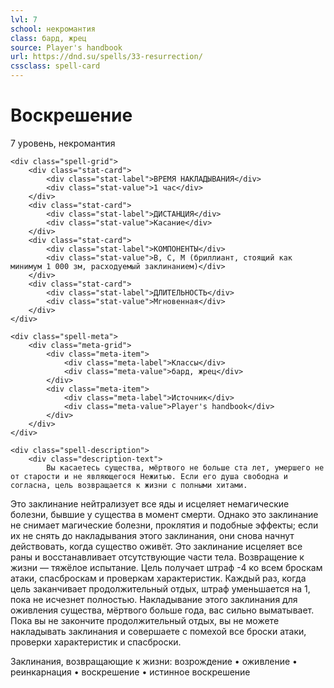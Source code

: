 ```yaml
---
lvl: 7
school: некромантия
class: бард, жрец
source: Player's handbook
url: https://dnd.su/spells/33-resurrection/
cssclass: spell-card
---
```


<div class="spell-container">
    <div class="spell-header">
        <h1 class="spell-name">Воскрешение</h1>
        <div class="spell-level">7 уровень, некромантия</div>
    </div>
    
    <div class="spell-grid">
        <div class="stat-card">
            <div class="stat-label">ВРЕМЯ НАКЛАДЫВАНИЯ</div>
            <div class="stat-value">1 час</div>
        </div>
        <div class="stat-card">
            <div class="stat-label">ДИСТАНЦИЯ</div>
            <div class="stat-value">Касание</div>
        </div>
        <div class="stat-card">
            <div class="stat-label">КОМПОНЕНТЫ</div>
            <div class="stat-value">В, С, М (бриллиант, стоящий как минимум 1 000 зм, расходуемый заклинанием)</div>
        </div>
        <div class="stat-card">
            <div class="stat-label">ДЛИТЕЛЬНОСТЬ</div>
            <div class="stat-value">Мгновенная</div>
        </div>
    </div>
    
    <div class="spell-meta">
        <div class="meta-grid">
            <div class="meta-item">
                <div class="meta-label">Классы</div>
                <div class="meta-value">бард, жрец</div>
            </div>
            <div class="meta-item">
                <div class="meta-label">Источник</div>
                <div class="meta-value">Player's handbook</div>
            </div>
        </div>
    </div>
    
    <div class="spell-description">
        <div class="description-text">
            Вы касаетесь существа, мёртвого не больше ста лет, умершего не от старости и не являющегося Нежитью. Если его душа свободна и согласна, цель возвращается к жизни с полными хитами.
Это заклинание нейтрализует все яды и исцеляет немагические болезни, бывшие у существа в момент смерти. Однако это заклинание не снимает магические болезни, проклятия и подобные эффекты; если их не снять до накладывания этого заклинания, они снова начнут действовать, когда существо оживёт.
Это заклинание исцеляет все раны и восстанавливает отсутствующие части тела.
Возвращение к жизни — тяжёлое испытание. Цель получает штраф -4 ко всем броскам атаки, спасброскам и проверкам характеристик. Каждый раз, когда цель заканчивает продолжительный отдых, штраф уменьшается на 1, пока не исчезнет полностью.
Накладывание этого заклинания для оживления существа, мёртвого больше года, вас сильно выматывает. Пока вы не закончите продолжительный отдых, вы не можете накладывать заклинания и совершаете с помехой все броски атаки, проверки характеристик и спасброски.


Заклинания, возвращающие к жизни: возрождение • оживление • реинкарнация • воскрешение • истинное воскрешение
        </div>
    </div>
</div>